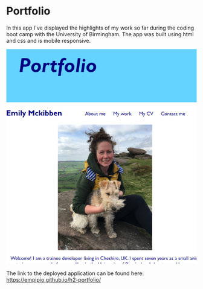 # Portfolio

In this app I've displayed the highlights of my work so far during the coding boot camp with the University of Birmingham. The app was built using html and css and is mobile responsive.

![screenshot of portfolio](./assets/portfolio.png)

The link to the deployed application can be found here: https://empipio.github.io/h2-portfolio/
